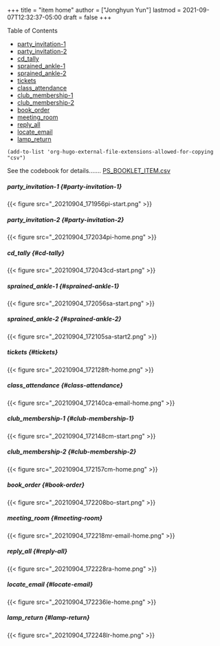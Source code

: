 +++
title = "item home"
author = ["Jonghyun Yun"]
lastmod = 2021-09-07T12:32:37-05:00
draft = false
+++

<div class="ox-hugo-toc toc">
<div></div>

<div class="heading">Table of Contents</div>

- [party\_invitation-1](#party-invitation-1)
- [party\_invitation-2](#party-invitation-2)
- [cd\_tally](#cd-tally)
- [sprained\_ankle-1](#sprained-ankle-1)
- [sprained\_ankle-2](#sprained-ankle-2)
- [tickets](#tickets)
- [class\_attendance](#class-attendance)
- [club\_membership-1](#club-membership-1)
- [club\_membership-2](#club-membership-2)
- [book\_order](#book-order)
- [meeting\_room](#meeting-room)
- [reply\_all](#reply-all)
- [locate\_email](#locate-email)
- [lamp\_return](#lamp-return)

</div>
<!--endtoc-->

```emacs-lisp
(add-to-list 'org-hugo-external-file-extensions-allowed-for-copying "csv")
```

See the codebook for details....... [PS\_BOOKLET\_ITEM.csv](data/PIAAC_cleaned_data_1110/Problem_solving/PS_BOOKLET_ITEM.csv)


##### party\_invitation-1 {#party-invitation-1}

{{< figure src="_20210904_171956pi-start.png" >}}


##### party\_invitation-2 {#party-invitation-2}

{{< figure src="_20210904_172034pi-home.png" >}}


##### cd\_tally {#cd-tally}

{{< figure src="_20210904_172043cd-start.png" >}}


##### sprained\_ankle-1 {#sprained-ankle-1}

{{< figure src="_20210904_172056sa-start.png" >}}


##### sprained\_ankle-2 {#sprained-ankle-2}

{{< figure src="_20210904_172105sa-start2.png" >}}


##### tickets {#tickets}

{{< figure src="_20210904_172128ft-home.png" >}}


##### class\_attendance {#class-attendance}

{{< figure src="_20210904_172140ca-email-home.png" >}}


##### club\_membership-1 {#club-membership-1}

{{< figure src="_20210904_172148cm-start.png" >}}


##### club\_membership-2 {#club-membership-2}

{{< figure src="_20210904_172157cm-home.png" >}}


##### book\_order {#book-order}

{{< figure src="_20210904_172208bo-start.png" >}}


##### meeting\_room {#meeting-room}

{{< figure src="_20210904_172218mr-email-home.png" >}}


##### reply\_all {#reply-all}

{{< figure src="_20210904_172228ra-home.png" >}}


##### locate\_email {#locate-email}

{{< figure src="_20210904_172236le-home.png" >}}


##### lamp\_return {#lamp-return}

{{< figure src="_20210904_172248lr-home.png" >}}
